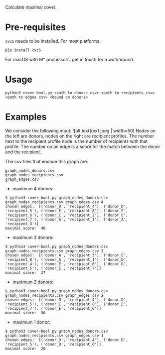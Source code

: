 Calculate maximal cover.

# Pre-requisites
`cvc5` needs to be installed.
For most platforms:
```
pip install cvc5
```
For macOS with M* processors, get in touch for a workaround.

# Usage
```
python3 cover-bool.py <path to donors csv> <path to recipients csv> <path to edges csv> <bound on donors>
```


# Examples
We consider the following input:
![alt text](ex1.jpeg | width=50)
Nodes on the left are donors, nodes on the right are recipient profiles.
The number next to the recipient profile node is the number of recipients with that profile.
The number on an edge is a score for the match between the donor and the recipient.

The csv files that encode this graph are:
```
graph_nodes_donors.csv
graph_nodes_recipients.csv
graph_edges.csv
```

- maximum 4 donors:
```
$ python3 cover-bool.py graph_nodes_donors.csv graph_nodes_recipients.csv graph_edges.csv 4
chosen edges:  [('donor_D', 'recipient_4'), ('donor_D', 'recipient_5'), ('donor_E', 'recipient_8'), ('donor_E', 'recipient_6'), ('donor_C', 'recipient_2'), ('donor_E', 'recipient_7'), ('donor_A', 'recipient_1'), ('donor_A', 'recipient_3')]
maximal score:  40
```

- maximum 3 donors:
```
$ python3 cover-bool.py graph_nodes_donors.csv graph_nodes_recipients.csv graph_edges.csv 3
chosen edges:  [('donor_A', 'recipient_3'), ('donor_E', 'recipient_8'), ('donor_A', 'recipient_1'), ('donor_D', 'recipient_4'), ('donor_E', 'recipient_6'), ('donor_D', 'recipient_5'), ('donor_E', 'recipient_7')]
maximal score:  37
```

- maximum 2 donors:
```
$ python3 cover-bool.py graph_nodes_donors.csv graph_nodes_recipients.csv graph_edges.csv 2
chosen edges:  [('donor_D', 'recipient_4'), ('donor_D', 'recipient_5'), ('donor_E', 'recipient_8'), ('donor_E', 'recipient_7'), ('donor_E', 'recipient_6')]
maximal score:  30
```

- maximum 1 donor:
```
$ python3 cover-bool.py graph_nodes_donors.csv graph_nodes_recipients.csv graph_edges.csv 1
chosen edges:  [('donor_D', 'recipient_4'), ('donor_D', 'recipient_5'), ('donor_D', 'recipient_6')]
maximal score:  20
```


